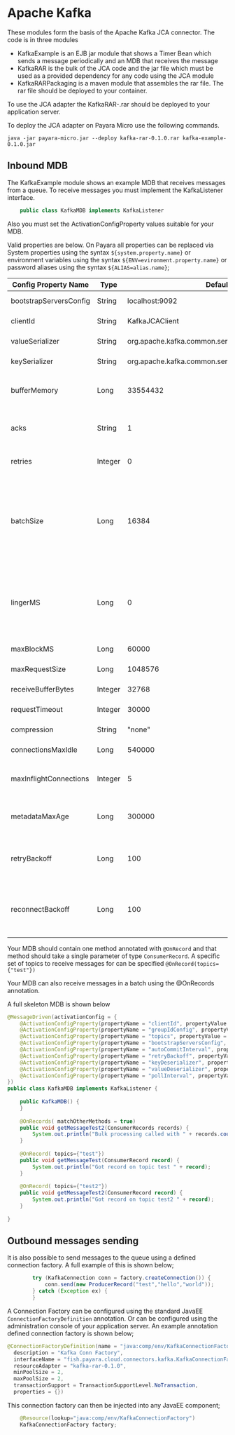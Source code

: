 # Apache Kafka

These modules form the basis of the Apache Kafka JCA connector. The code is in three modules
* KafkaExample is an EJB jar module that shows a Timer Bean which sends a message periodically and an MDB that receives the message
* KafkaRAR is the bulk of the JCA code and the jar file which must be used as a provided dependency for any code using the JCA module
* KafkaRARPackaging is a maven module that assembles the rar file. The rar file should be deployed to your container.

To use the JCA adapter the KafkaRAR-<version>.rar should be deployed to your application server.

To deploy the JCA adapter on Payara Micro use the following commands.

```shell
java -jar payara-micro.jar --deploy kafka-rar-0.1.0.rar kafka-example-0.1.0.jar
```

## Inbound MDB
The KafkaExample module shows an example MDB that receives messages from a queue.
To receive messages you must implement the KafkaListener interface. 
```java
    public class KafkaMDB implements KafkaListener  
```

Also you must set the ActivationConfigProperty values suitable for your MDB. 

Valid properties are below. On Payara all properties can be replaced via System properties using the syntax `${system.property.name}` or environment variables using the syntax `${ENV=evironment.property.name}` or password aliases using the syntax `${ALIAS=alias.name}`;

|Config Property Name | Type | Default | Notes
|---------------------|------|---------|------
|bootstrapServersConfig | String | localhost:9092 | Kafka Servers to connect to
|clientId | String | KafkaJCAClient | Client ID of the Producer
|valueSerializer | String | org.apache.kafka.common.serialization.StringSerializer | Serializer class for value
|keySerializer | String | org.apache.kafka.common.serialization.StringSerializer | Serializer class for key
|bufferMemory | Long | 33554432 | The total bytes the producer can use to buffer messages
|acks | String | 1 | The number of acks the producer requires
|retries | Integer | 0 | The number of retries if there is a transient error
|batchSize | Long | 16384 | The producer will attempt to batch records together into fewer requests whenever multiple records are being sent to the same partition
|lingerMS | Long| 0 | The producer groups together any records that arrive in between request transmissions into a single batched request. 
|maxBlockMS | Long | 60000 | How long can send block 
|maxRequestSize | Long | 1048576 | Maximum size of request (bytes)
|receiveBufferBytes | Integer | 32768 | Receive Buffer (bytes)
|requestTimeout | Integer | 30000 | Request Timeout (ms)
|compression | String | "none" | Compression type of data sent
|connectionsMaxIdle | Long | 540000 | Close Idle Kafka Connections
|maxInflightConnections | Integer | 5 | Maximum unacknowledged requests to send before blocking
|metadataMaxAge| Long | 300000 | Period of time before a refresh of Metadata (ms)
|retryBackoff| Long | 100 | The amount of time to wait before attempting a retry (ms)
|reconnectBackoff| Long | 100 | The amount of time to wait before attempting a reconnection (ms)

Your MDB should contain one method annotated with `@OnRecord` and that method should take a single parameter of type `ConsumerRecord`. A specific set of topics to receive messages for can be specified `@OnRecord(topics={"test"})`

Your MDB can also receive messages in a batch using the @OnRecords annotation. 

A full skeleton MDB is shown below
```java
@MessageDriven(activationConfig = {
    @ActivationConfigProperty(propertyName = "clientId", propertyValue = "testClient"),
    @ActivationConfigProperty(propertyName = "groupIdConfig", propertyValue = "testGroup"),
    @ActivationConfigProperty(propertyName = "topics", propertyValue = "test,test2"),
    @ActivationConfigProperty(propertyName = "bootstrapServersConfig", propertyValue = "localhost:9092"),    
    @ActivationConfigProperty(propertyName = "autoCommitInterval", propertyValue = "100"),    
    @ActivationConfigProperty(propertyName = "retryBackoff", propertyValue = "1000"),    
    @ActivationConfigProperty(propertyName = "keyDeserializer", propertyValue = "org.apache.kafka.common.serialization.StringDeserializer"),    
    @ActivationConfigProperty(propertyName = "valueDeserializer", propertyValue = "org.apache.kafka.common.serialization.StringDeserializer"),    
    @ActivationConfigProperty(propertyName = "pollInterval", propertyValue = "3000"),    
})
public class KafkaMDB implements KafkaListener {
    
    public KafkaMDB() {
    }
    
    @OnRecords( matchOtherMethods = true)
    public void getMessageTest2(ConsumerRecords records) {
        System.out.println("Bulk processing called with " + records.count() + " records");
    }
    
    @OnRecord( topics={"test"})
    public void getMessageTest(ConsumerRecord record) {
        System.out.println("Got record on topic test " + record);
    }
    
    @OnRecord( topics={"test2"})
    public void getMessageTest2(ConsumerRecord record) {
        System.out.println("Got record on topic test2 " + record);
    }
    
}
```

## Outbound messages sending
It is also possible to send messages to the queue using a defined connection factory. 
A full example of this is shown below;
```java
        try (KafkaConnection conn = factory.createConnection()) {
            conn.send(new ProducerRecord("test","hello","world"));
        } catch (Exception ex) {
        }

```

A Connection Factory can be configured using the standard JavaEE `ConnectionFactoryDefinition` annotation. Or can be configured using the administration console of your application server.
An example annotation defined connection factory is shown below;
```java
@ConnectionFactoryDefinition(name = "java:comp/env/KafkaConnectionFactory", 
  description = "Kafka Conn Factory", 
  interfaceName = "fish.payara.cloud.connectors.kafka.KafkaConnectionFactory", 
  resourceAdapter = "kafka-rar-0.1.0", 
  minPoolSize = 2, 
  maxPoolSize = 2,
  transactionSupport = TransactionSupportLevel.NoTransaction,
  properties = {})
```

This connection factory can then be injected into any JavaEE component;
```java
    @Resource(lookup="java:comp/env/KafkaConnectionFactory")
    KafkaConnectionFactory factory;
```
